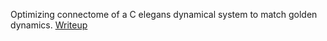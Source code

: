 Optimizing connectome of a C elegans dynamical system to match golden dynamics.
[Writeup](https://docs.google.com/document/d/1C1nVX_cnFe-67cPrBRfzpAwFrVPlk54l5r0D9kpfFqI/edit)

